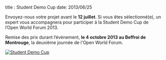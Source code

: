 title : Student Demo Cup
date: 2013/06/25


Envoyez-nous votre projet avant le **12 juillet**. Si vous êtes sélectionné(e), 
un expert vous accompagnera pour participer à la Student Demo Cup de l’Open World Forum 2013.

Remise des prix durant l’événement, **le 4 octobre 2013 au Beffroi de Montrouge**, la deuxième journée de l'Open World Forum.



<a href="http://www.educationjobandfloss.org/student-demo-cup-opensource/" target="_blank"><img src="/static/pictures/call_student_demo_cup.jpg" alt="Student Demo Cup"></a>
